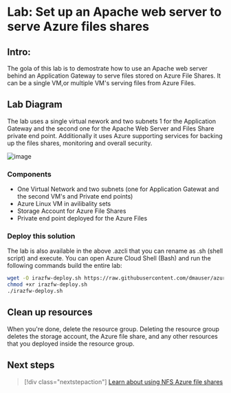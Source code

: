 
# Lab: Set up an Apache web server to serve Azure files shares

## Intro: 

The gola of this lab is to demostrate how to use an Apache web server behind an Application Gateway to serve files stored on Azure File Shares. It can be a single VM,or multiple VM's serving files from Azure Files.

## Lab Diagram
The lab uses a single virtual nework and two subnets 1 for the Application Gateway and the second one for the Apache Web Server and Files Share private end point. Additionally it uses Azure supporting services for backing up the files shares, monitoring and overall security.

![image](https://user-images.githubusercontent.com/81341827/180935959-f6fe895b-34bb-4aa1-bbfb-d3f1b533d702.png)

### Components

- One Virtual Network and two subnets (one for Application Gatewat and the second VM's and Private end points)
- Azure Linux VM in avilibality sets
- Storage Account for Azure File Shares
- Private end point deployed for the Azure Files

### Deploy this solution

The lab is also available in the above .azcli that you can rename as .sh (shell script) and execute. You can open Azure Cloud Shell (Bash) and run the following commands build the entire lab:

```bash
wget -O irazfw-deploy.sh https://raw.githubusercontent.com/dmauser/azure-virtualwan/main/inter-region-azfw/irazfw-deploy.azcli
chmod +xr irazfw-deploy.sh
./irazfw-deploy.sh 
```


## Clean up resources

When you're done, delete the resource group. Deleting the resource group deletes the storage account, the Azure file share, and any other resources that you deployed inside the resource group.


## Next steps

> [!div class="nextstepaction"]
> [Learn about using NFS Azure file shares](files-nfs-protocol.md)
